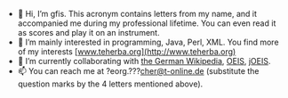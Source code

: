 - 👋 Hi, I’m gfis. This acronym contains letters from my name, and it accompanied me during my professional lifetime. You can even read it as scores and play it on an instrument.
- 👀 I’m mainly interested in programming, Java, Perl, XML. You find more of my interests [www.teherba.org](http://www.teherba.org)
- 💞️ I’m currently collaborating with [the German Wikipedia](https://de.wikipedia.org), [OEIS](https://oeis.org), [jOEIS](https://github.com/archmageirvine/joeis).
- 📫 You can reach me at ?eorg.???cher@t-online.de (substitute the question marks by the 4 letters mentioned above).
